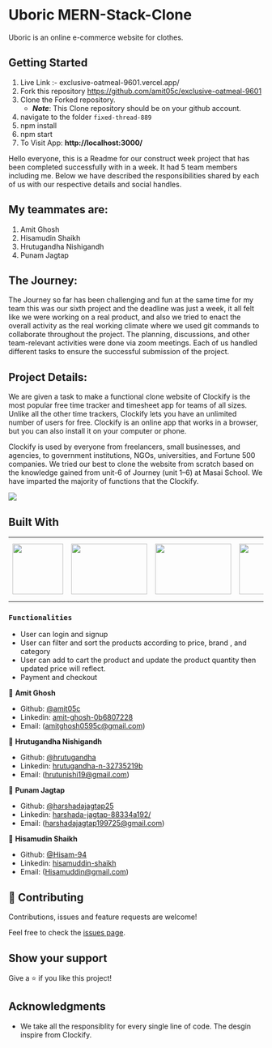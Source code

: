 # Uboric MERN-Stack-Clone
Uboric is an online e-commerce website for clothes. 
## Getting Started
1. Live Link :- exclusive-oatmeal-9601.vercel.app/
2. Fork this repository https://github.com/amit05c/exclusive-oatmeal-9601
3. Clone the Forked repository.
   - **_Note_**: This Clone repository should be on your github account.
4. navigate to the folder `fixed-thread-889`
5. npm install
6. npm start
7. To Visit App:
**http://localhost:3000/**

Hello everyone, this is a Readme for our construct week project that has been completed successfully with in a week. It had 5 team members including me. Below we have described the responsibilities shared by each of us with our respective details and social handles.

## My teammates are:

1. Amit Ghosh
2. Hisamudin Shaikh
3. Hrutugandha Nishigandh
4. Punam Jagtap

## The Journey:

The Journey so far has been challenging and fun at the same time for my team this was our sixth project and the deadline was just a week, it all felt like we were working on a real product, and also we tried to enact the overall activity as the real working climate where we used git commands to collaborate throughout the project. The planning, discussions, and other team-relevant activities were done via zoom meetings. Each of us handled different tasks to ensure the successful submission of the project.

## Project Details:

We are given a task to make a functional clone website of Clockify is the most popular free time tracker and timesheet app for teams of all sizes. Unlike all the other time trackers, Clockify lets you have an unlimited number of users for free. Clockify is an online app that works in a browser, but you can also install it on your computer or phone.

Clockify is used by everyone from freelancers, small businesses, and agencies, to government institutions, NGOs, universities, and Fortune 500 companies.
We tried our best to clone the website from scratch based on the knowledge gained from unit-6 of Journey (unit 1–6) at Masai School.  We have imparted the majority of functions that the Clockify. 

<img src="https://outstripinfotech.com/wpword/razi/wp-content/uploads/2022/08/200x80black.png">

## Built With

<table  align=center>
  <tr>
    <td align=center> <img src="https://upload.wikimedia.org/wikipedia/commons/thumb/a/a7/React-icon.svg/1280px-React-icon.svg.png" height=100></td>
    <td align=center> <img src="https://upload.wikimedia.org/wikipedia/commons/4/49/Redux.png"  height=100   width=150 ></td>
    <td align=center> <img src="https://res.cloudinary.com/practicaldev/image/fetch/s--60EL_RNJ--/c_imagga_scale,f_auto,fl_progressive,h_420,q_auto,w_1000/https://dev-to-uploads.s3.amazonaws.com/uploads/articles/gkgxaoegocynro97ipsz.png"  height=100   width=150 ></td>
    <td align=center> <img src="https://user-images.githubusercontent.com/8939680/57233883-20344080-6fe5-11e9-8169-1eeb4c782683.png"  height=100  width=150 ></td>
    <td align=center> <img src="https://erons-blog.netlify.app/media/building-react-components-with-chakra-ui.png"  width=120  ></td>
  </tr>
</table>

### `Functionalities`

- User can login and signup
- User can filter and sort the products according to price, brand , and category
- User can add to cart the product and update the product quantity then updated price will reflect.
- Payment and checkout

👤 **Amit Ghosh**

- Github: [@amit05c](https://github.com/amit05c)
- Linkedin: [amit-ghosh-0b6807228](https://www.linkedin.com/in/amit-ghosh-0b6807228/)
- Email: (amitghosh0595c@gmail.com)

👤 **Hrutugandha Nishigandh**

- Github: [@hrutugandha](https://github.com/hrutugandha)
- Linkedin: [hrutugandha-n-32735219b](https://www.linkedin.com/in/hrutugandha-n-32735219b/)
- Email: (hrutunishi19@gmail.com)


👤 **Punam Jagtap**

- Github: [@harshadajagtap25](https://github.com/harshadajagtap25)
- Linkedin: [harshada-jagtap-88334a192/](https://www.linkedin.com/in/harshada-jagtap-88334a192/)
- Email: (harshadajagtap199725@gmail.com)

👤 **Hisamudin Shaikh**

- Github: [@Hisam-94](https://github.com/Hisam-94)
- Linkedin: [hisamuddin-shaikh](https://www.linkedin.com/in/hisamuddin-shaikh/)
- Email: (Hisamuddin@gmail.com)

## 🤝 Contributing

Contributions, issues and feature requests are welcome!

Feel free to check the [issues page](https://github.com/Devashishsaurabh/fixed-thread-889/issues).

## Show your support

Give a ⭐️ if you like this project!

## Acknowledgments

- We take all the responsiblity for every single line of code. The desgin inspire from Clockify.


